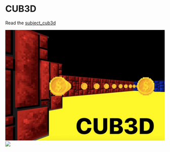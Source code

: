 # CUB3D

Read the [subject_cub3d](https://github.com/ninellekam/cub3D/blob/master/subject_cub3d.pdf)

![alt text](png_readme/first.png "Описание будет тут")​
![](https://j.gifs.com/nxB6E4.gif)